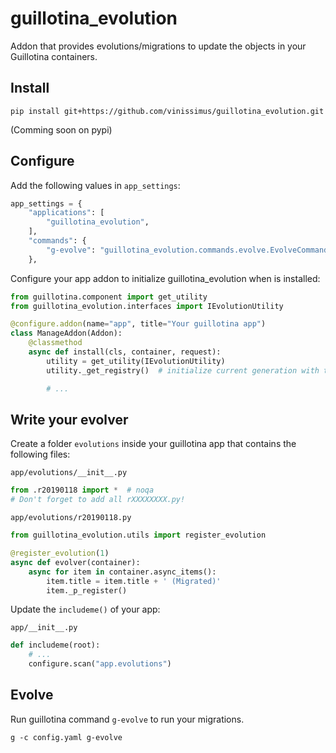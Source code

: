 # guillotina_evolution

Addon that provides evolutions/migrations to update the objects in your Guillotina containers.


## Install

```console
pip install git+https://github.com/vinissimus/guillotina_evolution.git
```

(Comming soon on pypi)


## Configure

Add the following values in `app_settings`:

```python
app_settings = {
    "applications": [
        "guillotina_evolution",
    ],
    "commands": {
        "g-evolve": "guillotina_evolution.commands.evolve.EvolveCommand",
    },
```

Configure your app addon to initialize guillotina_evolution when is installed:

```python
from guillotina.component import get_utility
from guillotina_evolution.interfaces import IEvolutionUtility

@configure.addon(name="app", title="Your guillotina app")
class ManageAddon(Addon):
    @classmethod
    async def install(cls, container, request):
        utility = get_utility(IEvolutionUtility)
        utility._get_registry()  # initialize current generation with the greatest registered generation

        # ...
```


## Write your evolver

Create a folder `evolutions` inside your guillotina app that contains the following files:

`app/evolutions/__init__.py`
```python
from .r20190118 import *  # noqa
# Don't forget to add all rXXXXXXXX.py!
```

`app/evolutions/r20190118.py`
```python
from guillotina_evolution.utils import register_evolution

@register_evolution(1)
async def evolver(container):
    async for item in container.async_items():
        item.title = item.title + ' (Migrated)'
        item._p_register()
```

Update the `includeme()` of your app:

`app/__init__.py`
```python
def includeme(root):
    # ...
    configure.scan("app.evolutions")
```


## Evolve

Run guillotina command `g-evolve` to run your migrations.

```console
g -c config.yaml g-evolve
```
